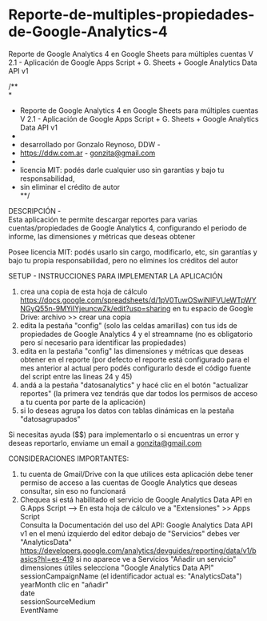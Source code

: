 # Reporte-de-multiples-propiedades-de-Google-Analytics-4
Reporte de Google Analytics 4 en Google Sheets para múltiples cuentas V 2.1  - Aplicación de Google Apps Script + G. Sheets + Google Analytics Data API v1

/**									
*									
* Reporte de Google Analytics 4 en Google Sheets para múltiples cuentas V 2.1  - Aplicación de Google Apps Script + G. Sheets + Google Analytics Data API v1									
*									
* desarrollado por Gonzalo Reynoso, DDW -									
* https://ddw.com.ar - gonzita@gmail.com									
*									
* licencia MIT: podés darle cualquier uso sin garantías y bajo tu responsabilidad,									
* sin eliminar el crédito de autor									
**/									
									
DESCRIPCIÓN - 									
Esta aplicación te permite descargar reportes para varias cuentas/propiedades de Google Analytics 4, configurando el periodo de informe, las dimensiones y métricas que deseas obtener									
									
Posee licencia MIT: podés usarlo sin cargo, modificarlo, etc, sin garantías y bajo tu propia responsabilidad, pero no elimines los créditos del autor									
									
									
SETUP  - INSTRUCCIONES PARA IMPLEMENTAR LA APLICACIÓN									
1) crea una copia de esta hoja de cálculo https://docs.google.com/spreadsheets/d/1pV0TuwOSwiNlFVUeWTpWYNGyQ55n-9MYiIYjeuncwZk/edit?usp=sharing en tu espacio de Google Drive: archivo >> crear una copia									
2) edita la pestaña "config" (solo las celdas amarillas) con tus ids de propiedades de Google Analytics 4 y el streamname (no es obligatorio pero sí necesario para identificar las propiedades)									
3) edita en la pestaña "config" las dimensiones y métricas que deseas obtener en el reporte (por defecto el reporte está configurado para el mes anterior al actual pero podés configurarlo desde el código fuente del script entre las lineas 24 y 45)									
4) andá a la pestaña "datosanalytics" y hacé clic en el botón "actualizar reportes" (la primera vez tendrás que dar todos los permisos de acceso a tu cuenta por parte de la aplicación)									
5) si lo deseas agrupa los datos con tablas dinámicas en la pestaña "datosagrupados"									
									
Si necesitas ayuda ($$) para implementarlo o si encuentras un error y deseas reportarlo, enviame un email a gonzita@gmail.com									
									
CONSIDERACIONES IMPORTANTES:									
1) tu cuenta de Gmail/Drive con la que utilices esta aplicación debe tener permiso de acceso a las cuentas de Google Analytics que deseas consultar, sin eso no funcionará									
2) Chequea si está habilitado el servicio de Google Analytics Data API en G.Apps Script -->								En esta hoja de cálculo ve a "Extensiones" >> Apps Script	
Consulta la Documentación del uso del API: Google Analytics Data API v1								en el menú izquierdo del editor debajo de "Servicios" debes ver "AnalyticsData"	
https://developers.google.com/analytics/devguides/reporting/data/v1/basics?hl=es-419								si no aparece ve a Servicios "Añadir un servicio"	
dimensiones útiles								selecciona "Google Analytics Data API"	
sessionCampaignName								(el identificador actual es: "AnalyticsData")	
yearMonth								clic en "añadir"	
date									
sessionSourceMedium									
EventName									
